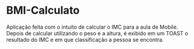 # BMI-Calculato

Aplicação feita com o intuito de calcular o IMC para a aula de Mobile. Depois de calcular utilizando o peso e a altura, é exibido em um TOAST o resultado do IMC e em que classificação a pessoa se encontra.
